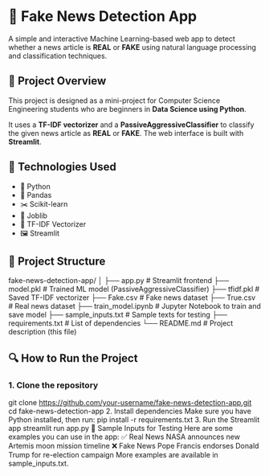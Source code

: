 # 📰 Fake News Detection App

A simple and interactive Machine Learning-based web app to detect whether a news article is **REAL** or **FAKE** using natural language processing and classification techniques.

## 🚀 Project Overview

This project is designed as a mini-project for Computer Science Engineering students who are beginners in **Data Science using Python**.

It uses a **TF-IDF vectorizer** and a **PassiveAggressiveClassifier** to classify the given news article as **REAL** or **FAKE**. The web interface is built with **Streamlit**.

## 🧠 Technologies Used

- 🐍 Python
- 📘 Pandas
- ✂️ Scikit-learn
- 🧪 Joblib
- 💬 TF-IDF Vectorizer
- 🖼️ Streamlit

## 📁 Project Structure
fake-news-detection-app/
│
├── app.py # Streamlit frontend
├── model.pkl # Trained ML model (PassiveAggressiveClassifier)
├── tfidf.pkl # Saved TF-IDF vectorizer
├── Fake.csv # Fake news dataset
├── True.csv # Real news dataset
├── train_model.ipynb # Jupyter Notebook to train and save model
├── sample_inputs.txt # Sample texts for testing
├── requirements.txt # List of dependencies
└── README.md # Project description (this file)

## 🔍 How to Run the Project

### 1. Clone the repository
git clone https://github.com/your-username/fake-news-detection-app.git
cd fake-news-detection-app
2. Install dependencies
Make sure you have Python installed, then run:
pip install -r requirements.txt
3. Run the Streamlit app
streamlit run app.py
🧪 Sample Inputs for Testing
Here are some examples you can use in the app:
✅ Real News
NASA announces new Artemis moon mission timeline
❌ Fake News
Pope Francis endorses Donald Trump for re-election campaign
More examples are available in sample_inputs.txt.


